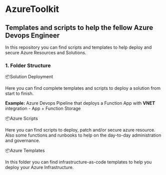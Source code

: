 # AzureToolkit
## Templates and scripts to help the fellow Azure Devops Engineer

In this repository you can find scripts and templates to help deploy and secure Azure Resources and Solutions.

### 1. Folder Structure

📦Solution Deployment

Here you can find complete templates and scripts to deploy a solution from start to finish.

**Example:** Azure Devops Pipeline that deploys a Function App with **VNET** integration - App + Function Storage

📦Azure Scripts

Here you can find scripts to deploy, patch and/or secure azure resource. Also some functions and runbooks to help on the day-to-day administration and governance.

📦Azure Templates

In this folder you can find infrastructure-as-code templates to help you deploy your Azure Infrastructure.